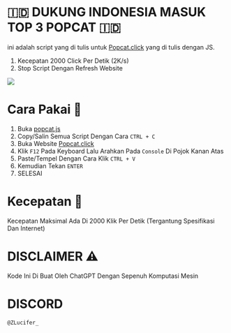 # 🇮🇩 DUKUNG INDONESIA MASUK TOP 3 POPCAT 🇮🇩

ini adalah script yang di tulis untuk <a href="https://popcat.click/">Popcat.click</a> yang di tulis dengan JS.

1. Kecepatan 2000 Click Per Detik (2K/s)
2. Stop Script Dengan Refresh Website

<img src="https://i.imgur.com/cpMXggZ.png">

# Cara Pakai 📖

1. Buka <a href="https://github.com/CallMeDimas/POPCAT-CHEAT/blob/main/popcat.js">popcat.js</a>
2. Copy/Salin Semua Script Dengan Cara `CTRL + C`
3. Buka Website <a href="https://popcat.click/">Popcat.click</a>
4. Klik `F12` Pada Keyboard Lalu Arahkan Pada `Console` Di Pojok Kanan Atas
5. Paste/Tempel Dengan Cara Klik `CTRL + V`
6. Kemudian Tekan `ENTER`
7. SELESAI

# Kecepatan 💨 

Kecepatan Maksimal Ada Di 2000 Klik Per Detik (Tergantung Spesifikasi Dan Internet)

# DISCLAIMER ⚠️

Kode Ini Di Buat Oleh ChatGPT Dengan Sepenuh Komputasi Mesin 

# DISCORD 

`@ZLucifer_`
